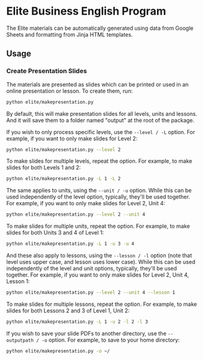 # Elite Business English Program

The Elite materials can be automatically generated using data from Google Sheets and formatting from Jinja HTML templates.

## Usage

### Create Presentation Slides

The materials are presented as slides which can be printed or used in an online presentation or lesson. To create them, run:

```bash
python elite/makepresentation.py
```

By default, this will make presentation slides for all levels, units and lessons. And it will save them to a folder named "output" at the root of the package.

If you wish to only process specific levels, use the `--level / -L` option. For example, if you want to only make slides for Level 2:

```bash
python elite/makepresentation.py --level 2
```

To make slides for multiple levels, repeat the option. For example, to make slides for both Levels 1 and 2:

```bash
python elite/makepresentation.py -L 1 -L 2
```

The same applies to units, using the `--unit / -u` option. While this can be used independently of the level option, typically, they'll be used together. For example, if you want to only make slides for Level 2, Unit 4:

```bash
python elite/makepresentation.py --level 2 --unit 4
```

To make slides for multiple units, repeat the option. For example, to make slides for both Units 3 and 4 of Level 1:

```bash
python elite/makepresentation.py -L 1 -u 3 -u 4
```

And these also apply to lessons, using the `--lesson / -l` option (note that level uses upper case, and lesson uses lower case). While this can be used independently of the level and unit options, typically, they'll be used together. For example, if you want to only make slides for Level 2, Unit 4, Lesson 1:

```bash
python elite/makepresentation.py --level 2 --unit 4 --lesson 1
```

To make slides for multiple lessons, repeat the option. For example, to make slides for both Lessons 2 and 3 of Level 1, Unit 2:

```bash
python elite/makepresentation.py -L 1 -u 2 -l 2 -l 3
```

If you wish to save your slide PDFs to another directory, use the `--outputpath / -o` option. For example, to save to your home directory:

```bash
python elite/makepresentation.py -o ~/
```
